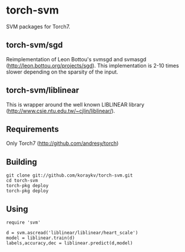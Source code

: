 torch-svm
=========

SVM packages for Torch7.

torch-svm/sgd
-------------

Reimplementation of Leon Bottou's svmsgd and svmasgd (http://leon.bottou.org/projects/sgd). 
This implementation is 2-10 times slower depending on the sparsity of the input.

torch-svm/liblinear
-------------------

This is wrapper around the well known LIBLINEAR library (http://www.csie.ntu.edu.tw/~cjlin/liblinear/).

Requirements
------------

Only Torch7 (http://github.com/andresy/torch)

Building
--------

```
git clone git://github.com/koraykv/torch-svm.git
cd torch-svm
torch-pkg deploy
torch-pkg deploy
```

Using
----

```
require 'svm'

d = svm.ascread('liblinear/liblinear/heart_scale')
model = liblinear.train(d)
labels,accuracy,dec = liblinear.predict(d,model)
```
